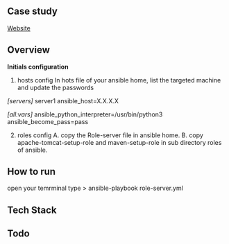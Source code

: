 
## Case study
[Website]()


## Overview


**Initials configuration**


1. hosts config
  In hots file of your ansible home, list the targeted machine and update the passwords

*[servers]*
server1 ansible_host=X.X.X.X

*[all:vars]*
ansible_python_interpreter=/usr/bin/python3
ansible_become_pass=pass

2. roles config
 A. copy the Role-server file in ansible home.
 B. copy apache-tomcat-setup-role and maven-setup-role in sub directory roles of ansible.




## How to run

 open your temrminal type > ansible-playbook role-server.yml


## Tech Stack

## Todo





